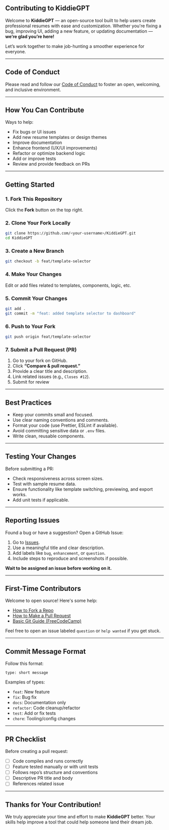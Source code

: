 ## Contributing to KiddieGPT

Welcome to **KiddieGPT** — an open-source tool built to help users create professional resumes with ease and customization. Whether you're fixing a bug, improving UI, adding a new feature, or updating documentation — **we’re glad you’re here!**

Let’s work together to make job-hunting a smoother experience for everyone.

---

## Code of Conduct

Please read and follow our [Code of Conduct](https://chatgpt.com/c/CODE_OF_CONDUCT.md) to foster an open, welcoming, and inclusive environment.

---

## How You Can Contribute

Ways to help:

* Fix bugs or UI issues
* Add new resume templates or design themes
* Improve documentation
* Enhance frontend (UX/UI improvements)
* Refactor or optimize backend logic
* Add or improve tests
* Review and provide feedback on PRs

---

## Getting Started

### 1. Fork This Repository

Click the **Fork** button on the top right.

### 2. Clone Your Fork Locally

```bash
git clone https://github.com/<your-username>/KiddieGPT.git
cd KiddieGPT
```

### 3. Create a New Branch

```bash
git checkout -b feat/template-selector
```

### 4. Make Your Changes

Edit or add files related to templates, components, logic, etc.

### 5. Commit Your Changes

```bash
git add .
git commit -m "feat: added template selector to dashboard"
```

### 6. Push to Your Fork

```bash
git push origin feat/template-selector
```

### 7. Submit a Pull Request (PR)

1. Go to your fork on GitHub.
2. Click **“Compare & pull request.”**
3. Provide a clear title and description.
4. Link related issues (e.g., `Closes #12`).
5. Submit for review

---

## Best Practices

* Keep your commits small and focused.
* Use clear naming conventions and comments.
* Format your code (use Prettier, ESLint if available).
* Avoid committing sensitive data or `.env` files.
* Write clean, reusable components.

---

## Testing Your Changes

Before submitting a PR:

* Check responsiveness across screen sizes.
* Test with sample resume data.
* Ensure functionality like template switching, previewing, and export works.
* Add unit tests if applicable.

---

## Reporting Issues

Found a bug or have a suggestion? Open a GitHub Issue:

1. Go to [Issues](https://github.com/priyansh-narang2308/KiddieGPT/issues).
2. Use a meaningful title and clear description.
3. Add labels like `bug`, `enhancement`, or `question`.
4. Include steps to reproduce and screenshots if possible.

**Wait to be assigned an issue before working on it.**

---

## First-Time Contributors

Welcome to open source! Here's some help:

* [How to Fork a Repo](https://docs.github.com/en/get-started/quickstart/fork-a-repo)
* [How to Make a Pull Request](https://opensource.com/article/19/7/create-pull-request-github)
* [Basic Git Guide (FreeCodeCamp)](https://www.freecodecamp.org/news/learn-the-basics-of-git-in-under-10-minutes/)

Feel free to open an issue labeled `question` or `help wanted` if you get stuck.

---

## Commit Message Format

Follow this format:

```
type: short message
```

Examples of types:

* `feat`: New feature
* `fix`: Bug fix
* `docs`: Documentation only
* `refactor`: Code cleanup/refactor
* `test`: Add or fix tests
* `chore`: Tooling/config changes

---

## PR Checklist

Before creating a pull request:

* [ ] Code compiles and runs correctly
* [ ] Feature tested manually or with unit tests
* [ ] Follows repo’s structure and conventions
* [ ] Descriptive PR title and body
* [ ] References related issue

---

## Thanks for Your Contribution!

We truly appreciate your time and effort to make **KiddieGPT** better. Your skills help improve a tool that could help someone land their dream job.
